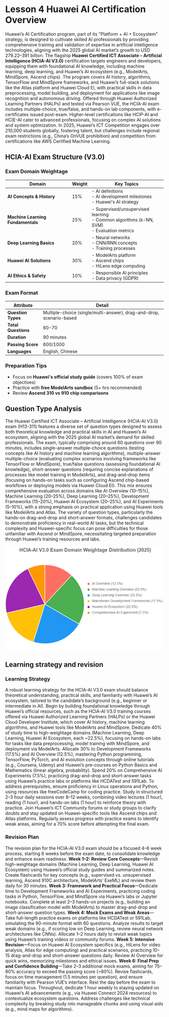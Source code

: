 # Lesson 4 Huawei AI Certification Overview
Huawei’s AI Certification program, part of its "Platform + AI + Ecosystem" strategy, is designed to cultivate skilled AI professionals by providing comprehensive training and validation of expertise in artificial intelligence technologies, aligning with the 2025 global AI market’s growth to USD 279.22–391 billion. The flagship **Huawei Certified ICT Associate – Artificial Intelligence (HCIA-AI V3.0)** certification targets engineers and developers, equipping them with foundational AI knowledge, including machine learning, deep learning, and Huawei’s AI ecosystem (e.g., ModelArts, MindSpore, Ascend chips). The program covers AI history, algorithms, TensorFlow and MindSpore frameworks, and Huawei’s full-stack solutions like the Atlas platform and Huawei Cloud EI, with practical skills in data preprocessing, model building, and deployment for applications like image recognition and autonomous driving. Offered through Huawei Authorized Learning Partners (HALPs) and tested via Pearson VUE, the HCIA-AI exam includes multiple-choice, true/false, and hands-on lab components, with e-certificates issued post-exam. Higher-level certifications like HCIP-AI and HCIE-AI cater to advanced professionals, focusing on complex AI solutions and system optimization. In 2025, Huawei’s ICT Competition engages over 210,000 students globally, fostering talent, but challenges include regional exam restrictions (e.g., China’s OnVUE prohibition) and competition from certifications like AWS Certified Machine Learning.

## HCIA-AI Exam Structure (V3.0)

### Exam Domain Weightage
| Domain | Weight | Key Topics |
|--------|--------|------------|
| **AI Concepts & History** | 15% | - AI definitions<br>- AI development milestones<br>- Huawei's AI strategy |
| **Machine Learning Fundamentals** | 25% | - Supervised/unsupervised learning<br>- Common algorithms (k-NN, SVM)<br>- Evaluation metrics |
| **Deep Learning Basics** | 20% | - Neural networks<br>- CNN/RNN concepts<br>- Training processes |
| **Huawei AI Solutions** | 30% | - ModelArts platform<br>- Ascend chips<br>- HiLens edge computing |
| **AI Ethics & Safety** | 10% | - Responsible AI principles<br>- Data privacy (GDPR) |

### Exam Format
| Attribute | Detail |
|-----------|--------|
| **Question Types** | Multiple-choice (single/multi-answer), drag-and-drop, scenario-based |
| **Total Questions** | 60-70 |
| **Duration** | 90 minutes |
| **Passing Score** | 600/1000 |
| **Languages** | English, Chinese |

### Preparation Tips
- Focus on **Huawei's official study guide** (covers 100% of exam objectives)
- Practice with **free ModelArts sandbox** (5+ hrs recommended)
- Review **Ascend 310 vs 910 chip comparisons**

## Question Type Analysis
The Huawei Certified ICT Associate – Artificial Intelligence (HCIA-AI V3.0) exam (H13-311) features a diverse set of question types designed to assess both theoretical knowledge and practical skills in AI and Huawei’s AI ecosystem, aligning with the 2025 global AI market’s demand for skilled professionals. The exam, typically comprising around 60 questions over 90 minutes, includes single-answer multiple-choice questions (testing concepts like AI history and machine learning algorithms), multiple-answer multiple-choice (evaluating complex scenarios involving frameworks like TensorFlow or MindSpore), true/false questions (assessing foundational AI knowledge), short-answer questions (requiring concise explanations of processes like model training in ModelArts), and drag-and-drop items (focusing on hands-on tasks such as configuring Ascend chip-based workflows or deploying models via Huawei Cloud EI). This mix ensures comprehensive evaluation across domains like AI Overview (10–15%), Machine Learning (20–25%), Deep Learning (20–25%), Development Frameworks (15–20%), Huawei AI Ecosystem (20–25%), and AI Experiments (5–10%), with a strong emphasis on practical application using Huawei tools like ModelArts and Atlas. The variety of question types, particularly the hands-on drag-and-drop and short-answer formats, challenges candidates to demonstrate proficiency in real-world AI tasks, but the technical complexity and Huawei-specific focus can pose difficulties for those unfamiliar with Ascend or MindSpore, necessitating targeted preparation through Huawei’s training resources and labs.

<img src="chart-exam.png" />

## Learning strategy and revision

### Learning Strategy
A robust learning strategy for the HCIA-AI V3.0 exam should balance theoretical understanding, practical skills, and familiarity with Huawei’s AI ecosystem, tailored to the candidate’s background (e.g., beginner or intermediate in AI). Begin by building foundational knowledge through Huawei’s official resources, such as the HCIA-AI V3.0 training courses offered via Huawei Authorized Learning Partners (HALPs) or the Huawei Cloud Developer Institute, which cover AI history, machine learning algorithms, and Huawei tools like ModelArts and MindSpore. Dedicate 40% of study time to high-weightage domains (Machine Learning, Deep Learning, Huawei AI Ecosystem, each ~22.5%), focusing on hands-on labs for tasks like data preprocessing, model training with MindSpore, and deployment via ModelArts. Allocate 30% to Development Frameworks (17.5%) and AI Overview (12.5%), mastering Python programming, TensorFlow, PyTorch, and AI evolution concepts through online tutorials (e.g., Coursera, Udemy) and Huawei’s pre-courses on Python Basics and Mathematics (linear algebra, probability). Spend 20% on Comprehensive AI Experiments (7.5%), practicing drag-and-drop and short-answer tasks using Huawei’s practice labs or platforms like HCDATest and 591Lab. To address prerequisites, ensure proficiency in Linux operations and Python, using resources like freeCodeCamp for coding practice. Study in structured 2–3 hour daily sessions over 8–12 weeks, combining video lectures (1 hour), reading (1 hour), and hands-on labs (1 hour) to reinforce theory with practice. Join Huawei’s ICT Community forums or study groups to clarify doubts and stay updated on Huawei-specific tools like Ascend chips and Atlas platforms. Regularly assess progress with practice exams to identify weak areas, aiming for a 70% score before attempting the final exam.

### Revision Plan
The revision plan for the HCIA-AI V3.0 exam should be a focused 4–6 week process, starting 6 weeks before the exam date, to consolidate knowledge and enhance exam readiness. **Week 1–2: Review Core Concepts**—Revisit high-weightage domains (Machine Learning, Deep Learning, Huawei AI Ecosystem) using Huawei’s official study guides and summarized notes. Create flashcards for key concepts (e.g., supervised vs. unsupervised learning, Ascend 910C architecture, ModelArts’ ExeML) and review them daily for 30 minutes. **Week 3: Framework and Practical Focus**—Dedicate time to Development Frameworks and AI Experiments, practicing coding tasks in Python, TensorFlow, and MindSpore via Huawei’s labs or Jupyter notebooks. Complete at least 2–3 hands-on projects (e.g., building an image classification model with ModelArts) to master drag-and-drop and short-answer question types. **Week 4: Mock Exams and Weak Areas**—Take full-length practice exams on platforms like HCDATest or 591Lab, simulating the 90-minute format with 60 questions. Analyze results to target weak domains (e.g., if scoring low on Deep Learning, review neural network architectures like CNNs). Allocate 1–2 hours daily to revisit weak topics using Huawei’s training videos or community forums. **Week 5: Intensive Revision**—Focus on Huawei AI Ecosystem specifics (e.g., HiLens for video analysis, Atlas for edge computing) and practical scenarios, practicing 10–15 drag-and-drop and short-answer questions daily. Review AI Overview for quick wins, memorizing milestones and ethical issues. **Week 6: Final Prep and Confidence Building**—Take 2–3 additional mock exams, aiming for 75–80% accuracy to exceed the passing score (~60%). Revise flashcards, focus on time management (1.5 minutes per question), and ensure familiarity with Pearson VUE’s interface. Rest the day before the exam to maintain focus. Throughout, dedicate 1 hour weekly to staying updated on Huawei’s AI advancements (e.g., via Huawei Connect 2024 resources) to contextualize ecosystem questions. Address challenges like technical complexity by breaking study into manageable chunks and using visual aids (e.g., mind maps for algorithms).
